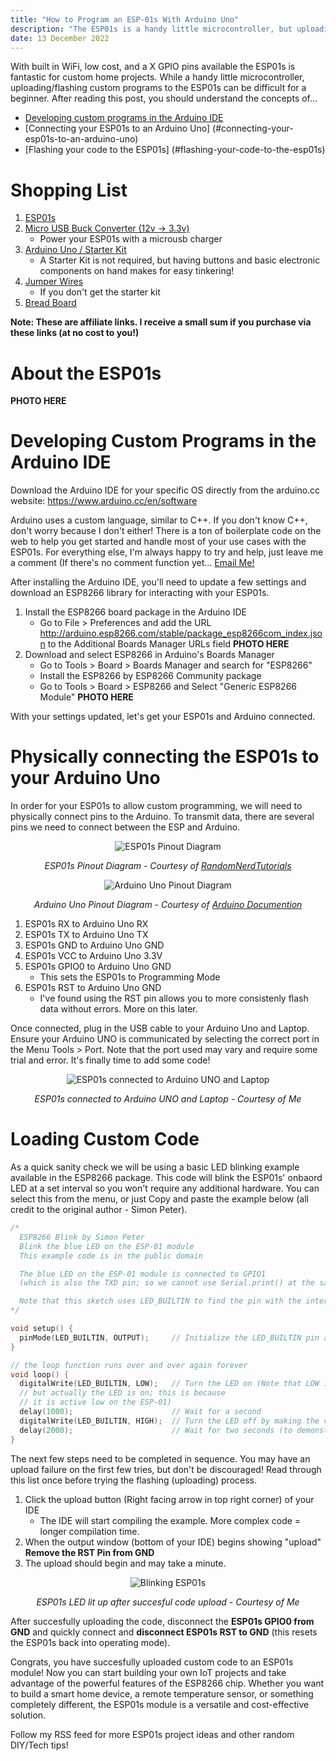 ```yaml
---
title: "How to Program an ESP-01s With Arduino Uno"
description: "The ESP01s is a handy little microcontroller, but uploading/flashing custom programs can be difficult.  This post covers how I approach this issue with the help of an Arduino Uno."
date: 13 December 2022
---
```


 With built in WiFi, low cost, and a X GPIO pins available the ESP01s is fantastic for custom home projects.  While a handy little microcontroller, uploading/flashing custom programs to the ESP01s can be difficult for a beginner.  After reading this post, you should understand the concepts of...

 - [Developing custom programs in the Arduino IDE](#developing-custom-programs-in-the-arduino-ide)
 - [Connecting your ESP01s to an Arduino Uno] (#connecting-your-esp01s-to-an-arduino-uno)
 - [Flashing your code to the ESP01s] (#flashing-your-code-to-the-esp01s)

 # Shopping List
 1. [ESP01s](https://amzn.to/3W7Herq)
 2. [Micro USB Buck Converter (12v -> 3.3v)]()
    - Power your ESP01s with a microusb charger
 2. [Arduino Uno / Starter Kit]()
    - A Starter Kit is not required, but having buttons and basic electronic components on hand makes for easy tinkering!
 3. [Jumper Wires]()
    - If you don't get the starter kit
 4. [Bread Board]()

 **Note: These are affiliate links.  I receive a small sum if you purchase via these links (at no cost to you!)**

 # About the ESP01s
   **PHOTO HERE**
 # Developing Custom Programs in the Arduino IDE
 
 Download the Arduino IDE for your specific OS directly from the arduino.cc website: https://www.arduino.cc/en/software

 Arduino uses a custom language, similar to C++.  If you don't know C++, don't worry because I don't either!  There is a ton of boilerplate code on the web to help you get started and handle most of your use cases with the ESP01s.  For everything else, I'm always happy to try and help, just leave me a comment (If there's no comment function yet... [Email Me!](mailto:hayden@haydensykes.com)

After installing the Arduino IDE, you'll need to update a few settings and download an ESP8266 library for interacting with your ESP01s. 

1. Install the ESP8266 board package in the Arduino IDE
   - Go to File > Preferences and add the URL http://arduino.esp8266.com/stable/package_esp8266com_index.json to the Additional Boards Manager URLs field
   **PHOTO HERE**
2. Download and select ESP8266 in Arduino's Boards Manager
   - Go to Tools > Board > Boards Manager and search for "ESP8266" 
   - Install the ESP8266 by ESP8266 Community package
   - Go to Tools > Board > ESP8266 and Select "Generic ESP8266 Module"
   **PHOTO HERE**

With your settings updated, let's get your ESP01s and Arduino connected.

# Physically connecting the ESP01s to your Arduino Uno

In order for your ESP01s to allow custom programming, we will need to physically connect pins to the Arduino. To transmit data, there are several pins we need to connect between the ESP and Arduino.

<p align="center">
  <img src="https://i0.wp.com/randomnerdtutorials.com/wp-content/uploads/2019/05/ESP-01-ESP8266-pinout-gpio-pin.png?quality=100&strip=all&ssl=1)" alt="ESP01s Pinout Diagram" />
  <div align="center">
   <em>
   ESP01s Pinout Diagram - 
   Courtesy of <a href="https://randomnerdtutorials.com/esp8266-pinout-reference-gpios/">RandomNerdTutorials
   </a>
   </em>
  </div>  
</p>
<p align="center">
  <img src="https://docs.arduino.cc/static/2b141eb1cfe6f465a949c203e4af1b5f/A000066-pinout.png" alt="Arduino Uno Pinout Diagram" />
  <div align="center">
   <em>
   Arduino Uno Pinout Diagram - 
   Courtesy of <a href="https://docs.arduino.cc/hardware/uno-rev3">Arduino Documention
   </a>
   </em>
  </div>  
</p>

1. ESP01s RX to Arduino Uno RX
2. ESP01s TX to Arduino Uno TX
3. ESP01s GND to Arduino Uno GND
4. ESP01s VCC to Arduino Uno 3.3V
5. ESP01s GPIO0 to Arduino Uno GND
   - This sets the ESP01s to Programming Mode
6. ESP01s RST to Arduino Uno GND
   - I've found using the RST pin allows you to more consistenly flash data without errors.  More on this later.

Once connected, plug in the USB cable to your Arduino Uno and Laptop.  Ensure your Arduino UNO is communicated by selecting the correct port in the Menu Tools > Port. Note that the port used may vary and require some trial and error. It's finally time to add some code! 

<p align="center">
  <img src="https://hayden-blog.s3.us-east-2.amazonaws.com/ArduinoUno_To_ESP01s/Arduino+to+ESP01s+-+Final.jpeg" alt="ESP01s connected to Arduino UNO and Laptop" />
  <div align="center">
   <em>
   ESP01s connected to Arduino UNO and Laptop - Courtesy of Me
   </a>
   </em>
  </div>  
</p>

# Loading Custom Code

As a quick sanity check we will be using a basic LED blinking example available in the ESP8266 package.  This code will blink the ESP01s' onbaord LED at a set interval so you won't require any additional hardware.  You can select this from the menu, or just Copy and paste the example below (all credit to the original author - Simon Peter).

``` cpp
/*
  ESP8266 Blink by Simon Peter
  Blink the blue LED on the ESP-01 module
  This example code is in the public domain

  The blue LED on the ESP-01 module is connected to GPIO1
  (which is also the TXD pin; so we cannot use Serial.print() at the same time)

  Note that this sketch uses LED_BUILTIN to find the pin with the internal LED
*/

void setup() {
  pinMode(LED_BUILTIN, OUTPUT);     // Initialize the LED_BUILTIN pin as an output
}

// the loop function runs over and over again forever
void loop() {
  digitalWrite(LED_BUILTIN, LOW);   // Turn the LED on (Note that LOW is the voltage level
  // but actually the LED is on; this is because
  // it is active low on the ESP-01)
  delay(1000);                      // Wait for a second
  digitalWrite(LED_BUILTIN, HIGH);  // Turn the LED off by making the voltage HIGH
  delay(2000);                      // Wait for two seconds (to demonstrate the active low LED)
}

```
The next few steps need to be completed in sequence.  You may have an upload failure on the first few tries, but don't be discouraged!  Read through this list once before trying the flashing (uploading) process.

1. Click the upload button (Right facing arrow in top right corner) of your IDE
   - The IDE will start compiling the example.  More complex code = longer compilation time.
2. When the output window (bottom of your IDE) begins showing "upload" **Remove the RST Pin from GND**
3. The upload should begin and may take a minute.

<p align="center">
  <img src="https://hayden-blog.s3.us-east-2.amazonaws.com/ArduinoUno_To_ESP01s/ESP01s-LED.jpeg" alt="Blinking ESP01s" />
  <div align="center">
   <em>
   ESP01s LED lit up after succesful code upload - Courtesy of Me
   </a>
   </em>
  </div>  
</p>

After succesfully uploading the code, disconnect the **ESP01s GPIO0 from GND** and quickly connect and **disconnect ESP01s RST to GND** (this resets the ESP01s back into operating mode).

Congrats, you have succesfully uploaded custom code to an ESP01s module!  Now you can start building your own IoT projects and take advantage of the powerful features of the ESP8266 chip. Whether you want to build a smart home device, a remote temperature sensor, or something completely different, the ESP01s module is a versatile and cost-effective solution.  

Follow my RSS feed for more ESP01s project ideas and other random DIY/Tech tips!